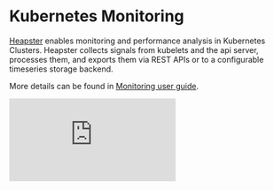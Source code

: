 # Kubernetes Monitoring

[Heapster](https://github.com/kubernetes/heapster) enables monitoring and performance analysis in Kubernetes Clusters.
Heapster collects signals from kubelets and the api server, processes them, and exports them via REST APIs or to a configurable timeseries storage backend.

More details can be found in [Monitoring user guide](http://kubernetes.io/docs/user-guide/monitoring/).

[![Analytics](https://kubernetes-site.appspot.com/UA-36037335-10/GitHub/cluster/addons/cluster-monitoring/README.md?pixel)]()
